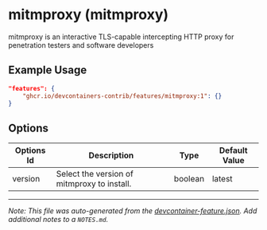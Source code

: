 
# mitmproxy (mitmproxy)

mitmproxy is an interactive TLS-capable intercepting HTTP proxy for penetration testers and software developers

## Example Usage

```json
"features": {
    "ghcr.io/devcontainers-contrib/features/mitmproxy:1": {}
}
```

## Options

| Options Id | Description | Type | Default Value |
|-----|-----|-----|-----|
| version | Select the version of mitmproxy to install. | boolean | latest |



---

_Note: This file was auto-generated from the [devcontainer-feature.json](https://github.com/devcontainers-contrib/features/blob/main/src/mitmproxy/devcontainer-feature.json).  Add additional notes to a `NOTES.md`._
